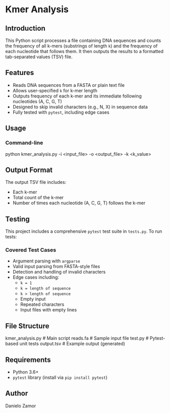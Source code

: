 
# Kmer Analysis

## Introduction

This Python script processes a file containing DNA sequences and counts the frequency of all k-mers (substrings of length `k`) and the frequency of each nucleotide that follows them. It then outputs the results to a formatted tab-separated values (TSV) file.

## Features

* Reads DNA sequences from a FASTA or plain text file
* Allows user-specified `k` for k-mer length
* Outputs frequency of each k-mer and its immediate following nucleotides (A, C, G, T)
* Designed to skip invalid characters (e.g., N, X) in sequence data
* Fully tested with `pytest`, including edge cases

## Usage

### Command-line
python kmer_analysis.py -i <input_file> -o <output_file> -k <k_value>


## Output Format

The output TSV file includes:

* Each k-mer
* Total count of the k-mer
* Number of times each nucleotide (A, C, G, T) follows the k-mer


## Testing

This project includes a comprehensive `pytest` test suite in `tests.py`. To run tests:


### Covered Test Cases

* Argument parsing with `argparse`
* Valid input parsing from FASTA-style files
* Detection and handling of invalid characters
* Edge cases including:
  * `k = 1`
  * `k = length of sequence`
  * `k > length of sequence`
  * Empty input
  * Repeated characters
  * Input files with empty lines

## File Structure

kmer_analysis.py # Main script
reads.fa # Sample input file
test.py # Pytest-based unit tests
output.tsv # Example output (generated)


## Requirements

* Python 3.6+
* `pytest` library (install via `pip install pytest`)

## Author

Danielo Zamor


